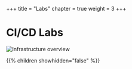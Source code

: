 +++
title = "Labs"
chapter = true
weight = 3
+++

# CI/CD Labs
![Infrastructure overview](/images/CICD_DevOps_Demo.png)

{{% children showhidden="false" %}}